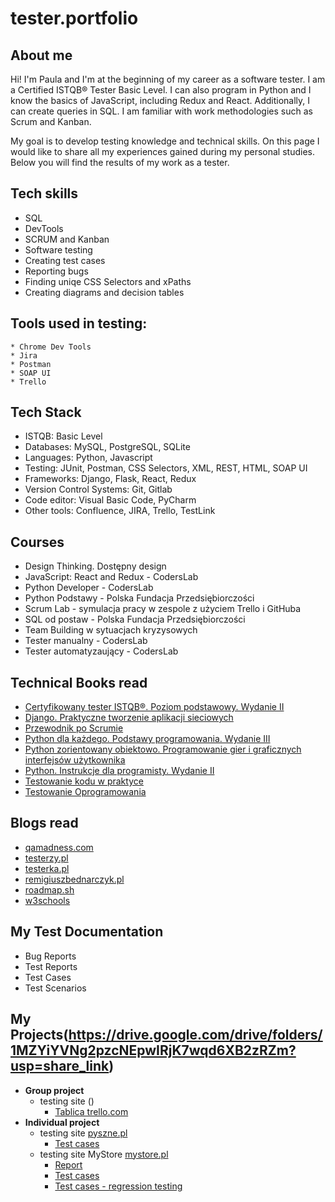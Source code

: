 # tester.portfolio

## About me

Hi! I'm Paula and I'm at the beginning of my career as a software tester. I am a Certified ISTQB® Tester Basic Level. I can also program in Python and I know the basics of JavaScript, including Redux and React. Additionally, I can create queries in SQL. I am familiar with work methodologies such as Scrum and Kanban.

My goal is to develop testing knowledge and technical skills. On this page I would like to share all my experiences gained during my personal studies. Below you will find the results of my work as a tester. 


## Tech skills
  - SQL
  - DevTools
  - SCRUM and Kanban
  - Software testing
  - Creating test cases
  - Reporting bugs
  - Finding uniqe CSS Selectors and xPaths
  - Creating diagrams and decision tables

## Tools used in testing:

    * Chrome Dev Tools
    * Jira
    * Postman
    * SOAP UI
    * Trello

## Tech Stack

* ISTQB: Basic Level
* Databases: MySQL, PostgreSQL, SQLite
* Languages: Python, Javascript
* Testing: JUnit, Postman, CSS Selectors, XML, REST, HTML, SOAP UI
* Frameworks: Django, Flask, React, Redux
* Version Control Systems: Git, Gitlab
* Code editor: Visual Basic Code, PyCharm
* Other tools: Confluence, JIRA, Trello, TestLink

## Courses 

* Design Thinking. Dostępny design
* JavaScript: React and Redux - CodersLab
* Python Developer - CodersLab
* Python Podstawy - Polska Fundacja Przedsiębiorczości
* Scrum Lab - symulacja pracy w zespole z użyciem Trello i GitHuba
* SQL od postaw - Polska Fundacja Przedsiębiorczości
* Team Building w sytuacjach kryzysowych
* Tester manualny - CodersLab
* Tester automatyzaujący - CodersLab

## Technical Books read

* [Certyfikowany tester ISTQB®. Poziom podstawowy. Wydanie II](https://helion.pl/ksiazki/certyfikowany-tester-istqb-poziom-podstawowy-wydanie-ii-adam-roman-lucjan-stapp-michael-pilaeten,ctisp2.htm#format/d)
* [Django. Praktyczne tworzenie aplikacji sieciowych](https://helion.pl/ksiazki/django-praktyczne-tworzenie-aplikacji-sieciowych-antonio-mele,djptas.htm#format/e)
* [Przewodnik po Scrumie](https://scrumguides.org/docs/scrumguide/v2020/2020-Scrum-Guide-Polish.pdf)
* [Python dla każdego. Podstawy programowania. Wydanie III](https://helion.pl/ksiazki/python-dla-kazdego-podstawy-programowania-wydanie-iii-michael-dawson,pytd3v.htm#format/d)
* [Python zorientowany obiektowo. Programowanie gier i graficznych interfejsów użytkownika](https://helion.pl/ksiazki/python-zorientowany-obiektowo-programowanie-gier-i-graficznych-interfejsow-uzytkownika-irv-kalb,pytzor.htm#format/d)
* [Python. Instrukcje dla programisty. Wydanie II](https://helion.pl/ksiazki/python-instrukcje-dla-programisty-wydanie-iii-eric-matthes,pytip3.htm#format/d)
* [Testowanie kodu w praktyce](https://helion.pl/ksiazki/testowanie-kodu-w-praktyce-renu-rajani,tekopr.htm#format/d)
* [Testowanie Oprogramowania](https://pwicherski.gitbook.io)

## Blogs read

* [qamadness.com](https://www.qamadness.com/knowledge-base/interactive-platforms-to-practice-your-software-testing-skills/)
* [testerzy.pl](http://testerzy.pl)
* [testerka.pl](http://testerka.pl)
* [remigiuszbednarczyk.pl](https://remigiuszbednarczyk.pl)
* [roadmap.sh](https://roadmap.sh/qa)
* [w3schools](https://www.w3schools.com)

## My Test Documentation

* Bug Reports
* Test Reports
* Test Cases
* Test Scenarios

## My Projects(https://drive.google.com/drive/folders/1MZYiYVNg2pzcNEpwIRjK7wqd6XB2zRZm?usp=share_link)
 * **Group project** 
   * testing site ()
     - [Tablica trello.com]()
  * **Individual project**
    * testing site [pyszne.pl](https://www.pyszne.pl)
       - [Test cases](https://drive.google.com/drive/folders/1y77anLdX5rX78jBwT8FNBAUFN3w-8QtN?usp=share_link) 
    * testing site MyStore [mystore.pl](https://dev-mystore-testlab.coderslab.pl/index.php)
       - [Report](https://drive.google.com/drive/folders/1ahe87_o07GSHs6HFeSZzpc_BnWvLlb9b?usp=share_link)
       - [Test cases](https://drive.google.com/drive/folders/1Ydp0a04wQS6yyrVmt1KSlfm_vD0Jc2fS?usp=share_link)
       - [Test cases - regression testing](https://drive.google.com/drive/folders/19SzcL9FfGDUi4V99LBOpBqkqg9ipRrJD?usp=share_link)
      
